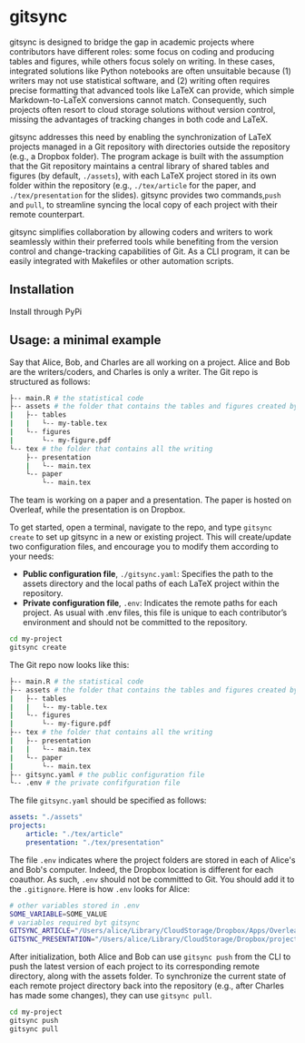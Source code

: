 # gitsync

gitsync is designed to bridge the gap in academic projects where contributors have different roles: some focus on coding and producing tables and figures, while others focus solely on writing. In these cases, integrated solutions like Python notebooks are often unsuitable because (1) writers may not use statistical software, and (2) writing often requires precise formatting that advanced tools like LaTeX can provide, which simple Markdown-to-LaTeX conversions cannot match. Consequently, such projects often resort to cloud storage solutions without version control, missing the advantages of tracking changes in both code and LaTeX.

gitsync addresses this need by enabling the synchronization of LaTeX projects managed in a Git repository with directories outside the repository (e.g., a Dropbox folder). The program ackage is built with the assumption that the Git repository maintains a central library of shared tables and figures (by default, `./assets`), with each LaTeX project stored in its own folder within the repository (e.g., `./tex/article` for the paper, and `./tex/presentation` for the slides). gitsync provides two commands,`push` and `pull`, to streamline syncing the local copy of each project with their remote counterpart.

gitsync simplifies collaboration by allowing coders and writers to work seamlessly within their preferred tools while benefiting from the version control and change-tracking capabilities of Git. As a CLI program, it can be easily integrated with Makefiles or other automation scripts.

## Installation

Install through PyPi

## Usage: a minimal example

Say that Alice, Bob, and Charles are all working on a project. Alice and Bob are the writers/coders, and Charles is only a writer. The Git repo is structured as follows: 

```bash
├-- main.R # the statistical code
├-- assets # the folder that contains the tables and figures created by main.R
|   ├-- tables
|   |   └-- my-table.tex
|   └-- figures
|       └-- my-figure.pdf
└-- tex # the folder that contains all the writing
    ├-- presentation
    |   └-- main.tex
    └-- paper
        └-- main.tex
```

The team is working on a paper and a presentation. The paper is hosted on Overleaf, while the presentation is on Dropbox. 

To get started, open a terminal, navigate to the repo, and type `gitsync create` to set up gitsync in a new or existing project. This will create/update two configuration files, and encourage you to modify them according to your needs:

- **Public configuration file**, `./gitsync.yaml`: Specifies the path to the assets directory and the local paths of each LaTeX project within the repository.
- **Private configuration file**, `.env`: Indicates the remote paths for each project. As usual with .env files, this file is unique to each contributor’s environment and should not be committed to the repository.

```bash
cd my-project
gitsync create
```

The Git repo now looks like this: 
```bash
├-- main.R # the statistical code
├-- assets # the folder that contains the tables and figures created by main.R
|   ├-- tables
|   |   └-- my-table.tex
|   └-- figures
|       └-- my-figure.pdf
├-- tex # the folder that contains all the writing
|   ├-- presentation
|   |   └-- main.tex
|   └-- paper
|       └-- main.tex
├-- gitsync.yaml # the public configuration file
└-- .env # the private confifguration file
```

The file `gitsync.yaml` should be specified as follows: 

```yaml
assets: "./assets"
projects: 
    article: "./tex/article"
    presentation: "./tex/presentation"
```

The file `.env` indicates where the project folders are stored in each of Alice's and Bob's computer. Indeed, the Dropbox location is different for each coauthor. As such, `.env` should not be committed to Git. You should add it to the `.gitignore`.  Here is how `.env` looks for Alice: 

```bash
# other variables stored in .env
SOME_VARIABLE=SOME_VALUE
# variables required byt gitsync
GITSYNC_ARTICLE="/Users/alice/Library/CloudStorage/Dropbox/Apps/Overleaf/cool-paper"
GITSYNC_PRESENTATION="/Users/alice/Library/CloudStorage/Dropbox/projects/cool-project/presentation"
```

After initialization, both Alice and Bob can use `gitsync push` from the CLI to push the latest version of each project to its corresponding remote directory, along with the assets folder. To synchronize the current state of each remote project directory back into the repository (e.g., after Charles has made some changes), they can use `gitsync pull`.

```bash
cd my-project
gitsync push
gitsync pull
```

